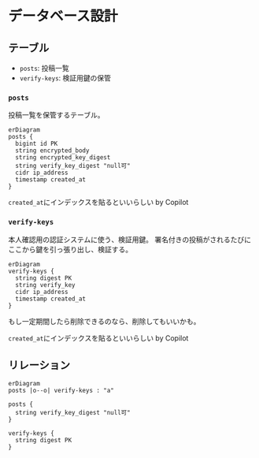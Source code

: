 # データベース設計

## テーブル

- `posts`: 投稿一覧
- `verify-keys`: 検証用鍵の保管

### `posts`
投稿一覧を保管するテーブル。

```mermaid
erDiagram
posts {
  bigint id PK
  string encrypted_body
  string encrypted_key_digest
  string verify_key_digest "null可"
  cidr ip_address
  timestamp created_at
}
```

`created_at`にインデックスを貼るといいらしい by Copilot

### `verify-keys`
本人確認用の認証システムに使う、検証用鍵。
署名付きの投稿がされるたびにここから鍵を引っ張り出し、検証する。

```mermaid
erDiagram
verify-keys {
  string digest PK
  string verify_key
  cidr ip_address
  timestamp created_at
}
```

もし一定期間したら削除できるのなら、削除してもいいかも。

`created_at`にインデックスを貼るといいらしい by Copilot

## リレーション

```mermaid
erDiagram
posts |o--o| verify-keys : "a"

posts {
  string verify_key_digest "null可"
}

verify-keys {
  string digest PK
}
```